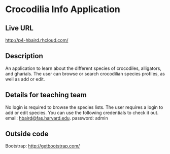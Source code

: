 # Crocodilia Info Application

## Live URL
<http://p4-hbaird.rhcloud.com/>

## Description
An application to learn about the different species of crocodiles, alligators, and gharials. The user can browse or search crocodilian species profiles, as well as add or edit.

## Details for teaching team
No login is required to browse the species lists.
The user requires a login to add or edit species. 
You can use the following credentials to check it out.
email: hbaird@fas.harvard.edu.
password: admin

## Outside code
Bootstrap: <http://getbootstrap.com/>

